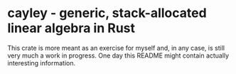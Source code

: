 # cayley - generic, stack-allocated linear algebra in Rust

This crate is more meant as an exercise for myself and, in any case, is still
very much a work in progress. One day this README might contain actually
interesting information.
